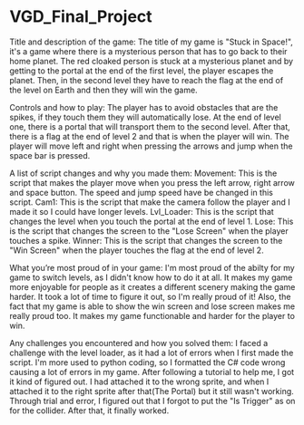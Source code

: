# VGD_Final_Project
Title and description of the game: The title of my game is "Stuck in Space!", it's a game where there is a mysterious person that has to go back to their home planet. The red cloaked person is stuck at a mysterious planet and by getting to the portal at the end of the first level, the player escapes the planet. Then, in the second level they have to reach the flag at the end of the level on Earth and then they will win the game.

Controls and how to play: The player has to avoid obstacles that are the spikes, if they touch them they will automatically lose. At the end of level one, there is a portal that will transport them to the second level. After that, there is a flag at the end of level 2 and that is when the player will win. The player will move left and right when pressing the arrows and jump when the space bar is pressed.

A list of script changes and why you made them: 
  Movement: This is the script that makes the player move when you press the left arrow, right arrow and space button. The speed and jump speed have be changed in this script.
  Cam1: This is the script that make the camera follow the player and I made it so I could have longer levels.
  Lvl_Loader: This is the script that changes the level when you touch the portal at the end of level 1.
  Lose: This is the script that changes the screen to the "Lose Screen" when the player touches a spike.
  Winner: This is the script that changes the screen to the "Win Screen" when the player touches the flag at the end of level 2.

What you’re most proud of in your game: I'm most proud of the abilty for my game to switch levels, as I didn't know how to do it at all. It makes my game more enjoyable for people as it creates a different scenery making the game harder. It took a lot of time to figure it out, so I'm really proud of it! Also, the fact that my game is able to show the win screen and lose screen makes me really proud too. It makes my game functionable and harder for the player to win.

Any challenges you encountered and how you solved them: I faced a challenge with the level loader, as it had a lot of errors when I first made the script. I'm more used to python coding, so I formatted the C# code wrong causing a lot of errors in my game. After following a tutorial to help me, I got it kind of figured out. I had attached it to the wrong sprite, and when I attached it to the right sprite after that(The Portal) but it still wasn't working. Through trial and error, I figured out that I forgot to put the "Is Trigger" as on for the collider. After that, it finally worked.
